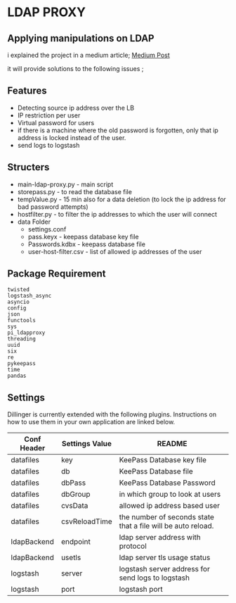 # LDAP PROXY
## Applying manipulations on LDAP

i explained the project in a medium article;
[Medium Post](https://blog.ulu.dev/writing-your-own-ldap-lb-to-manipulate-on-ldap-5e7782fda98)

it will provide solutions to the following issues ;
## Features
- Detecting source ip address over the LB
- IP restriction per user
- Virtual password for users
- if there is a machine where the old password is forgotten, only that ip address is locked instead of the user.
- send logs to logstash

## Structers
- main-ldap-proxy.py - main script
- storepass.py - to read the database file
- tempValue.py - 15 min also for a data deletion (to lock the ip address for bad password attempts)
- hostfilter.py - to filter the ip addresses to which the user will connect
- data Folder
    - settings.conf
    - pass.keyx -  keepass database key file
    - Passwords.kdbx - keepass database file
    - user-host-filter.csv - list of allowed ip addresses of the user


## Package Requirement
```ldaptor
twisted
logstash_async
asyncio
config
json
functools
sys
pi_ldapproxy
threading
uuid
six
re
pykeepass
time
pandas
```

## Settings

Dillinger is currently extended with the following plugins.
Instructions on how to use them in your own application are linked below.

| Conf Header | Settings Value | README |
| ------ | ------ | ------ |
| datafiles | key |  KeePass Database key file |
| datafiles | db |  KeePass Database file |
| datafiles | dbPass |  KeePass Database Password |
| datafiles | dbGroup | in which group to look at users |
| datafiles | cvsData | allowed ip address based user |
| datafiles | csvReloadTime | the number of seconds state that a file will be auto reload. |
| ldapBackend | endpoint | ldap server address with protocol |
| ldapBackend | usetls | ldap server tls usage status |
| logstash | server | logstash server address for send logs to logstash |
| logstash | port | logstash port |

